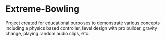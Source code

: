 # Extreme-Bowling
Project created for educational purposes to demonstrate various concepts including a physics based controller, level design with pro builder, gravity change, playing random audio clips, etc.
